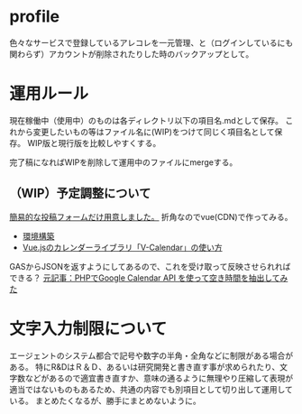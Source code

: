 # profile
色々なサービスで登録しているアレコレを一元管理、と（ログインしているにも関わらず）アカウントが削除されたりした時のバックアップとして。

# 運用ルール
現在稼働中（使用中）のものは各ディレクトリ以下の項目名.mdとして保存。
これから変更したいもの等はファイル名に(WIP)をつけて同じく項目名として保存。
WIP版と現行版を比較しやすくする。

完了稿になればWIPを削除して運用中のファイルにmergeする。

## （WIP）予定調整について
[簡易的な投稿フォームだけ用意しました。](https://shimajima-eiji.github.io/Hosting/calendar/)
折角なのでvue(CDN)で作ってみる。
- [環境構築](https://vcalendar.io/installation.html#npm)
- [Vue.jsのカレンダーライブラリ「V-Calendar」の使い方](https://www.kabanoki.net/3890/)

GASからJSONを返すようにしてあるので、これを受け取って反映させられればできる？
[元記事：PHPでGoogle Calendar API を使って空き時間を抽出してみた](https://qiita.com/shigezone/items/7ab266f172590e36bf45)

# 文字入力制限について
エージェントのシステム都合で記号や数字の半角・全角などに制限がある場合がある。
特にR&DはＲ＆Ｄ、あるいは研究開発と書き直す事が求められたり、文字数などがあるので適宜書き直すか、意味の通るように無理やり圧縮して表現が適当ではないものもあるため、共通の内容でも別項目として切り出して運用している。
まとめたくなるが、勝手にまとめないように。

